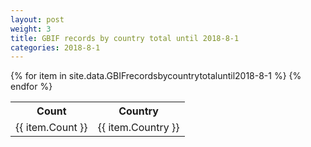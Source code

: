 ```yaml
---
layout: post
weight: 3
title: GBIF records by country total until 2018-8-1
categories: 2018-8-1
---
```

<table>
	<tr>
		<th>Count</th>
		<th>Country</th>
	</tr>
{% for item in site.data.GBIFrecordsbycountrytotaluntil2018-8-1 %}
	<tr>
		<td>{{ item.Count }}</td>
		<td>{{ item.Country }}</td>
	</tr>
                     {% endfor %}
</table>